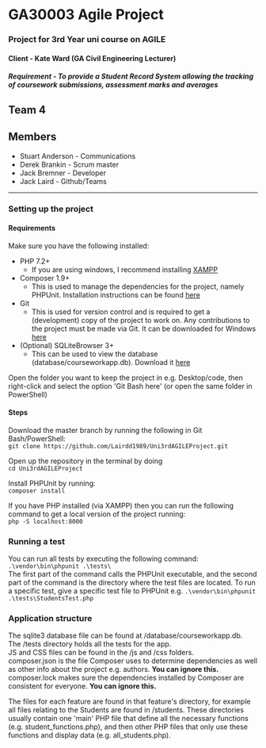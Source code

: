 # GA30003 Agile Project
### Project for 3rd Year uni course on AGILE
#### Client - Kate Ward (GA Civil Engineering Lecturer)
##### Requirement - To provide a Student Record System allowing the tracking of coursework submissions, assessment marks and averages

## Team 4
## Members
* Stuart Anderson - Communications
* Derek Brankin - Scrum master
* Jack Bremner - Developer
* Jack Laird - Github/Teams

---

### Setting up the project
#### Requirements
Make sure you have the following installed:

- PHP 7.2+
    - If you are using windows, I recommend installing [XAMPP](https://www.apachefriends.org/download.html)
- Composer 1.9+
    - This is used to manage the dependencies for the project, namely PHPUnit. Installation instructions can be found [here](https://getcomposer.org/download/)
- Git
    - This is used for version control and is required to get a (development) copy of the project to work on. Any contributions to the project must be made via Git.
      It can be downloaded for Windows [here](https://git-scm.com/downloads)
- (Optional) SQLiteBrowser 3+
    - This can be used to view the database (database/courseworkapp.db). Download it [here](https://sqlitebrowser.org/dl/)
  
Open the folder you want to keep the project in e.g. Desktop/code, then right-click and select the option 'Git Bash here' (or open the same folder in PowerShell)  

#### Steps
Download the master branch by running the following in Git Bash/PowerShell:  
 `git clone https://github.com/Lairdd1989/Uni3rdAGILEProject.git`

Open up the repository in the terminal by doing  
`cd Uni3rdAGILEProject`

Install PHPUnit by running:  
  `composer install`

If you have PHP installed (via XAMPP) then you can run the following command to get a local version of the project running:  
  `php -S localhost:8000`

### Running a test
You can run all tests by executing the following command:  
`.\vendor\bin\phpunit .\tests\`  
The first part of the command calls the PHPUnit executable, and the second part of the command is the directory where the test files are located.
To run a specific test, give a specific test file to PHPUnit e.g.
`.\vendor\bin\phpunit .\tests\StudentsTest.php`

### Application structure
The sqlite3 database file can be found at /database/courseworkapp.db.  
The /tests directory holds all the tests for the app.  
JS and CSS files can be found in the /js and /css folders.  
composer.json is the file Composer uses to determine dependencies as well as other info about the project e.g. authors. **You can ignore this.**  
composer.lock makes sure the dependencies installed by Composer are consistent for everyone. **You can ignore this.**  
  
The files for each feature are found in that feature's directory, for example all files relating to the Students are found in /students. These directories usually contain one 'main' PHP file that define all the necessary functions (e.g. student_functions.php), and then other PHP files that only use these functions and display data (e.g. all_students.php).
